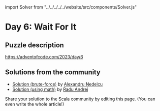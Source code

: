 import Solver from "../../../../../website/src/components/Solver.js"

# Day 6: Wait For It

## Puzzle description

https://adventofcode.com/2023/day/6

## Solutions from the community

- [Solution (brute-force)](https://github.com/alexandru/advent-of-code/blob/main/scala3/2023/src/main/scala/day6.scala) by [Alexandru Nedelcu](https://github.com/alexandru)
- [Solution (using math)](https://github.com/radu-n-andrei/advent-2023/blob/main/src/main/scala/day6/Boats.scala) by [Radu Andrei](https://github.com/radu-n-andrei)

Share your solution to the Scala community by editing this page. (You can even write the whole article!)

